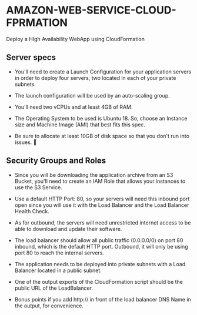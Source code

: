 # AMAZON-WEB-SERVICE-CLOUD-FPRMATION
Deploy a HIgh Availability WebApp using CloudFormation

## Server specs

- You'll need to create a Launch Configuration for your application servers in order to deploy four servers, two located in each of your private subnets. 

- The launch configuration will be used by an auto-scaling group.

- You'll need two vCPUs and at least 4GB of RAM. 

- The Operating System to be used is Ubuntu 18. So, choose an Instance size and Machine Image (AMI) that best fits this spec.

- Be sure to allocate at least 10GB of disk space so that you don't run into issues. 


## Security Groups and Roles


- Since you will be downloading the application archive from an S3 Bucket, you'll need to create an IAM Role that allows your instances to use the S3 Service.

- Use a default HTTP Port: 80, so your servers will need this inbound port open since you will use it with the Load Balancer and the Load Balancer Health Check. 

- As for outbound, the servers will need unrestricted internet access to be able to download and update their software.

- The load balancer should allow all public traffic (0.0.0.0/0) on port 80 inbound, which is the default HTTP port. Outbound, it will only be using port 80 to reach the internal servers.

- The application needs to be deployed into private subnets with a Load Balancer located in a public subnet.

- One of the output exports of the CloudFormation script should be the public URL of the LoadBalancer. 

- Bonus points if you add http:// in front of the load balancer DNS Name in the output, for convenience.
